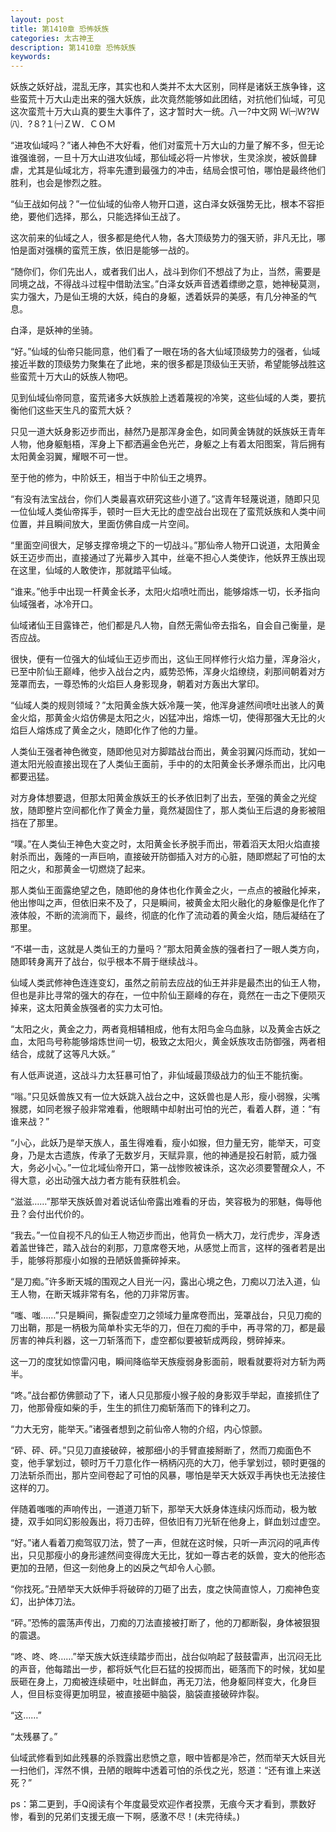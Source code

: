 ```yaml
---
layout: post
title: 第1410章 恐怖妖族
categories: 太古神王
description: 第1410章 恐怖妖族
keywords:
---
```


妖族之妖好战，混乱无序，其实也和人类并不太大区别，同样是诸妖王族争锋，这些蛮荒十万大山走出来的强大妖族，此次竟然能够如此团结，对抗他们仙域，可见这次蛮荒十万大山真的要生大事件了，这才暂时大一统。八一?中文网  Ｗ㈠Ｗ?Ｗ㈧．?８?１㈠ＺＷ．ＣＯＭ

“进攻仙域吗？”诸人神色不大好看，他们对蛮荒十万大山的力量了解不多，但无论谁强谁弱，一旦十万大山进攻仙域，那仙域必将一片惨状，生灵涂炭，被妖兽肆虐，尤其是仙域北方，将率先遭到最强力的冲击，结局会恨可怕，哪怕是最终他们胜利，也会是惨烈之胜。

“仙王战如何战？”一位仙域的仙帝人物开口道，这白泽女妖强势无比，根本不容拒绝，要他们选择，那么，只能选择仙王战了。

这次前来的仙域之人，很多都是绝代人物，各大顶级势力的强天骄，非凡无比，哪怕是面对强横的蛮荒王族，依旧是能够一战的。

“随你们，你们先出人，或者我们出人，战斗到你们不想战了为止，当然，需要是同境之战，不得战斗过程中借助法宝。”白泽女妖声音透着缥缈之意，她神秘莫测，实力强大，乃是仙王境的大妖，纯白的身躯，透着妖异的美感，有几分神圣的气息。

白泽，是妖神的坐骑。

“好。”仙域的仙帝只能同意，他们看了一眼在场的各大仙域顶级势力的强者，仙域接近半数的顶级势力聚集在了此地，来的很多都是顶级仙王天骄，希望能够战胜这些蛮荒十万大山的妖族人物吧。

见到仙域仙帝同意，蛮荒诸多大妖族脸上透着蔑视的冷笑，这些仙域的人类，要抗衡他们这些天生凡的蛮荒大妖？

只见一道大妖身影迈步而出，赫然乃是那浑身金色，如同黄金铸就的妖族妖王青年人物，他身躯魁梧，浑身上下都洒遍金色光芒，身躯之上有着太阳图案，背后拥有太阳黄金羽翼，耀眼不可一世。

至于他的修为，中阶妖王，相当于中阶仙王之境界。

“有没有法宝战台，你们人类最喜欢研究这些小道了。”这青年轻蔑说道，随即只见一位仙域人类仙帝挥手，顿时一巨大无比的虚空战台出现在了蛮荒妖族和人类中间位置，并且瞬间放大，里面仿佛自成一片空间。

“里面空间很大，足够支撑帝境之下的一切战斗。”那仙帝人物开口说道，太阳黄金妖王迈步而出，直接通过了光幕步入其中，丝毫不担心人类使诈，他妖界王族出现在这里，仙域的人敢使诈，那就踏平仙域。

“谁来。”他手中出现一杆黄金长矛，太阳火焰喷吐而出，能够熔炼一切，长矛指向仙域强者，冰冷开口。

仙域诸仙王目露锋芒，他们都是凡人物，自然无需仙帝去指名，自会自己衡量，是否应战。

很快，便有一位强大的仙域仙王迈步而出，这仙王同样修行火焰力量，浑身浴火，已至中阶仙王巅峰，他步入战台之内，威势恐怖，浑身火焰缭绕，刹那间朝着对方笼罩而去，一尊恐怖的火焰巨人身影现身，朝着对方轰出大掌印。

“仙域人类的规则领域？”太阳黄金族大妖冷蔑一笑，他浑身遽然间喷吐出骇人的黄金火焰，那黄金火焰仿佛是太阳之火，凶猛冲出，熔炼一切，使得那强大无比的火焰巨人熔炼成了黄金之火，随即化作了他的力量。

人类仙王强者神色微变，随即他见对方脚踏战台而出，黄金羽翼闪烁而动，犹如一道太阳光般直接出现在了人类仙王面前，手中的的太阳黄金长矛爆杀而出，比闪电都要迅猛。

对方身体想要退，但那太阳黄金族妖王的长矛依旧刺了出去，至强的黄金之光绽放，随即整片空间都化作了黄金力量，竟然凝固住了，那人类仙王后退的身影被阻挡在了那里。

“噗。”在人类仙王神色大变之时，太阳黄金长矛脱手而出，带着滔天太阳火焰直接射杀而出，轰隆的一声巨响，直接破开防御插入对方的心脏，随即燃起了可怕的太阳之火，和那黄金一切燃烧了起来。

那人类仙王面露绝望之色，随即他的身体也化作黄金之火，一点点的被融化掉来，他出惨叫之声，但依旧来不及了，只是瞬间，被黄金太阳火融化的身躯像是化作了液体般，不断的流淌而下，最终，彻底的化作了流动着的黄金火焰，随后凝结在了那里。

“不堪一击，这就是人类仙王的力量吗？”那太阳黄金族的强者扫了一眼人类方向，随即转身离开了战台，似乎根本不屑于继续战斗。

仙域人类武修神色连连变幻，虽然之前前去应战的仙王并非是最杰出的仙王人物，但也是非比寻常的强大的存在，一位中阶仙王巅峰的存在，竟然在一击之下便陨灭掉来，这太阳黄金族强者的实力太可怕。

“太阳之火，黄金之力，两者竟相辅相成，他有太阳鸟金乌血脉，以及黄金古妖之血，太阳鸟号称能够熔炼世间一切，极致之太阳火，黄金妖族攻击防御强，两者相结合，成就了这等凡大妖。”

有人低声说道，这战斗力太狂暴可怕了，非仙域最顶级战力的仙王不能抗衡。

“嗡。”只见妖兽族又有一位大妖跳入战台之中，这妖兽也是人形，瘦小弱猴，尖嘴猴腮，如同老猴子般非常难看，他眼睛中却射出可怕的光芒，看着人群，道：“有谁来战？”

“小心，此妖乃是举天族人，虽生得难看，瘦小如猴，但力量无穷，能举天，可变身，乃是太古遗族，传承了无数岁月，天赋异禀，他的神通是投石射箭，威力强大，务必小心。”一位北域仙帝开口，第一战惨败被诛杀，这次必须要警醒众人，不得大意，必出动强大战力者方能有获胜机会。

“滋滋……”那举天族妖兽对着说话仙帝露出难看的牙齿，笑容极为的邪魅，侮辱他丑？会付出代价的。

“我去。”一位自视不凡的仙王人物迈步而出，他背负一柄大刀，龙行虎步，浑身透着盖世锋芒，踏入战台的刹那，刀意席卷天地，从感觉上而言，这样的强者若是出手，能够将那瘦小如猴的丑陋妖兽撕碎掉来。

“是刀痴。”许多断天城的围观之人目光一闪，露出心境之色，刀痴以刀法入道，仙王人物，在断天城非常有名，他的刀非常厉害。

“嗤、嗤……”只是瞬间，撕裂虚空刀之领域力量席卷而出，笼罩战台，只见刀痴的刀出鞘，那是一柄极为简单朴实无华的刀，但在刀痴的手中，再寻常的刀，都是最厉害的神兵利器，这一刀斩落而下，虚空都似要被斩成两段，劈碎掉来。

这一刀的度犹如惊雷闪电，瞬间降临举天族瘦弱身影面前，眼看就要将对方斩为两半。

“咚。”战台都仿佛颤动了下，诸人只见那瘦小猴子般的身影双手举起，直接抓住了刀，他那骨瘦如柴的手，生生的抓住刀痴斩落而下的锋利之刀。

“力大无穷，能举天。”诸强者想到之前仙帝人物的介绍，内心惊颤。

“砰、砰、砰。”只见刀直接破碎，被那细小的手臂直接掰断了，然而刀痴面色不变，他手掌划过，顿时万千刀意化作一柄柄闪亮的大刀，他手掌划过，顿时更强的刀法斩杀而出，那片空间卷起了可怕的风暴，哪怕是举天大妖双手再快也无法接住这样的刀。

伴随着嗤嗤的声响传出，一道道刀斩下，那举天大妖身体连续闪烁而动，极为敏捷，双手如同幻影般轰出，将刀击碎，但依旧有刀光斩在他身上，鲜血划过虚空。

“好。”诸人看着刀痴驾驭刀法，赞了一声，但就在这时候，只听一声沉闷的吼声传出，只见那瘦小的身形遽然间变得庞大无比，犹如一尊古老的妖兽，变大的他形态更加的丑陋，但这一刻他身上的凶戾之气却令人心颤。

“你找死。”丑陋举天大妖伸手将破碎的刀砸了出去，度之快简直惊人，刀痴神色变幻，出护体刀法。

“砰。”恐怖的震荡声传出，刀痴的刀法直接被打断了，他的刀都断裂，身体被狠狠的震退。

“咚、咚、咚……”举天族大妖连续踏步而出，战台似响起了鼓鼓雷声，出沉闷无比的声音，他每踏出一步，都将妖气化巨石猛的投掷而出，砸落而下的时候，犹如星辰砸在身上，刀痴被连续砸中，吐出鲜血，再无刀法，他身躯同样变大，化身巨人，但目标变得更加明显，被直接砸中脑袋，脑袋直接破碎炸裂。

“这……”

“太残暴了。”

仙域武修看到如此残暴的杀戮露出悲愤之意，眼中皆都是冷芒，然而举天大妖目光一扫他们，浑然不惧，丑陋的眼眸中透着可怕的杀伐之光，怒道：“还有谁上来送死？”

ps：第二更到，手Q阅读有个年度最受欢迎作者投票，无痕今天才看到，票数好惨，看到的兄弟们支援无痕一下啊，感激不尽！(未完待续。)
